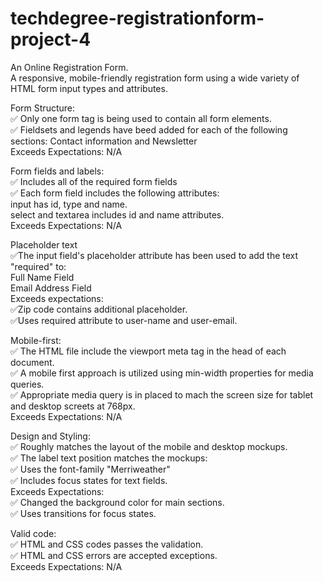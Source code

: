 # techdegree-registrationform-project-4

An Online Registration Form. <br/>
A responsive, mobile-friendly registration form using a wide variety of HTML form input types and attributes. <br/>

Form Structure: <br/>
✅ Only one form tag is being used to contain all form elements. <br/>
✅ Fieldsets and legends have beed added for each of the following sections: Contact information and Newsletter<br/>
Exceeds Expectations: N/A <br/>

Form fields and labels: <br/>
✅ Includes all of the required form fields <br/>
✅ Each form field includes the following attributes: <br/>
input has id, type and name. <br/>
select and textarea includes id and name attributes. <br/>
Exceeds Expectations: N/A <br/>

Placeholder text <br/>
✅The input field's placeholder attribute has been used to add the text "required" to: <br/>
Full Name Field <br/>
Email Address Field <br/>
Exceeds expectations: <br/>
✅Zip code contains additional placeholder. <br/>
✅Uses required attribute to user-name and user-email. <br/>

Mobile-first: <br/>
✅ The HTML file include the viewport meta tag in the head of each document. <br/>
✅ A mobile first approach is utilized using min-width properties for media queries. <br/>
✅ Appropriate media query is in placed to mach the screen size for tablet and desktop screets at 768px. <br/>
Exceeds Expectations: N/A <br/>

Design and Styling: <br/>
✅ Roughly matches the layout of the mobile and desktop mockups.<br/>
✅ The label text position matches the mockups:<br/>
✅ Uses the font-family "Merriweather"<br/>
✅ Includes focus states for text fields.<br/>
Exceeds Expectations: <br/>
✅ Changed the background color for main sections.<br/>
✅ Uses transitions for focus states.<br/>

Valid code: <br/>
✅ HTML and CSS codes passes the validation.<br/>
✅ HTML and CSS errors are accepted exceptions.<br/>
Exceeds Expectations: N/A<br/>
